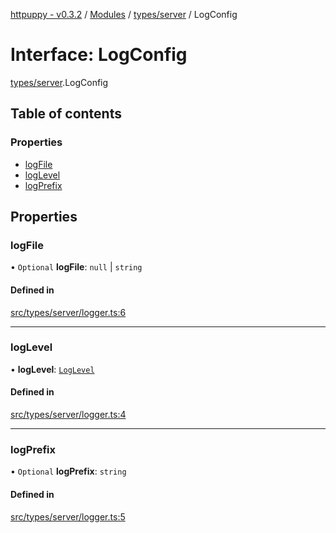 [httpuppy - v0.3.2](../README.md) / [Modules](../modules.md) / [types/server](../modules/types_server.md) / LogConfig

# Interface: LogConfig

[types/server](../modules/types_server.md).LogConfig

## Table of contents

### Properties

- [logFile](types_server.LogConfig.md#logfile)
- [logLevel](types_server.LogConfig.md#loglevel)
- [logPrefix](types_server.LogConfig.md#logprefix)

## Properties

### logFile

• `Optional` **logFile**: ``null`` \| `string`

#### Defined in

[src/types/server/logger.ts:6](https://github.com/abschill/httpuppy/blob/c2e0fb0/src/types/server/logger.ts#L6)

___

### logLevel

• **logLevel**: [`LogLevel`](../modules/types_server.md#loglevel)

#### Defined in

[src/types/server/logger.ts:4](https://github.com/abschill/httpuppy/blob/c2e0fb0/src/types/server/logger.ts#L4)

___

### logPrefix

• `Optional` **logPrefix**: `string`

#### Defined in

[src/types/server/logger.ts:5](https://github.com/abschill/httpuppy/blob/c2e0fb0/src/types/server/logger.ts#L5)

